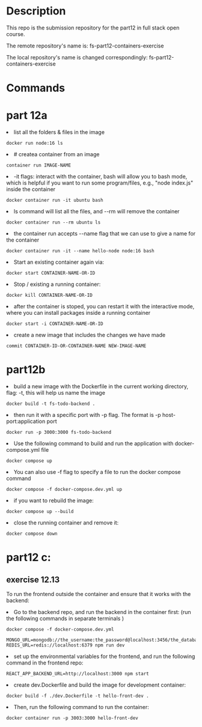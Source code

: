 # Description

This repo is the submission repository for the part12 in full stack open course.

The remote repository's name is: fs-part12-containers-exercise

The local repository's name is changed correspondingly: fs-part12-containers-exercise

# Commands

# part 12a

<li> list all the folders & files in the image

    docker run node:16 ls

<li> # createa container from an image

    container run IMAGE-NAME

<li> -it flags: interact with the container, bash will allow you to bash mode, which is helpful if you want to run some program/files, e.g., "node index.js" inside the container

    docker container run -it ubuntu bash

<li> ls command will list all the files, and --rm will remove the container

    docker container run --rm ubuntu ls

<li> the container run accepts --name flag that we can use to give a name for the container

    docker container run -it --name hello-node node:16 bash

<li>  Start an existing container again via:

    docker start CONTAINER-NAME-OR-ID

<li> Stop / existing a running container:

    docker kill CONTAINER-NAME-OR-ID

<li> after the container is stoped, you can restart it with the interactive mode, where you can install packages inside a running container

    docker start -i CONTAINER-NAME-OR-ID

<li> create a new image that includes the changes we have made

    commit CONTAINER-ID-OR-CONTAINER-NAME NEW-IMAGE-NAME

# part12b

<li> build a new image with the Dockerfile in the current working directory, flag: -t, this will help us name the image

    docker build -t fs-todo-backend .

<li> then run it with a specific port with -p flag. The format is -p host-port:application port

    docker run -p 3000:3000 fs-todo-backend

<li> Use the following command to build and run the application with docker-compose.yml file

    docker compose up

<li> You can also use -f flag to specify a file to run the docker compose command

    docker compose -f docker-compose.dev.yml up

<li> if you want to rebuild the image:

    docker compose up --build

<li> close the running container and remove it:

    docker compose down

# part12 c:

## exercise 12.13

To run the frontend outside the container and ensure that it works with the backend:

<li> Go to the backend repo, and run the backend in the container first: (run the following commands in separate terminals )

    docker compose -f docker-compose.dev.yml

    MONGO_URL=mongodb://the_username:the_password@localhost:3456/the_database REDIS_URL=redis://localhost:6379 npm run dev

<li> set up the environmental variables for the frontend, and run the following command in the frontend repo:

    REACT_APP_BACKEND_URL=http://localhost:3000 npm start

<li> create dev.Dockerfile and build the image for development container:

    docker build -f ./dev.Dockerfile -t hello-front-dev .

<li> Then, run the following command to run the container:

    docker container run -p 3003:3000 hello-front-dev
